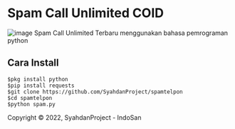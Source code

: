 # Spam Call Unlimited COID
![image](https://avatars.githubusercontent.com/u/129648245?s=400&u=fab3529fa7b05f472a0ddd630dfdbfa1a1654bce&v=4)
Spam Call Unlimited Terbaru menggunakan bahasa pemrograman python

## Cara Install
```
$pkg install python
$pip install requests
$git clone https://github.com/SyahdanProject/spamtelpon
$cd spamtelpon
$python spam.py
```


Copyright © 2022, SyahdanProject - IndoSan

